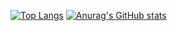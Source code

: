 [![Top Langs](https://github-readme-stats.vercel.app/api/top-langs/?username=Mr6MJT&theme=dark&langs_count=10)](https://github.com/Mr6MJT/github-readme-stats)
[![Anurag's GitHub stats](https://github-readme-stats.vercel.app/api?username=Mr6MJT&show_icons=true&theme=dark)](https://github.com/Mr6MJT/github-readme-stats)
